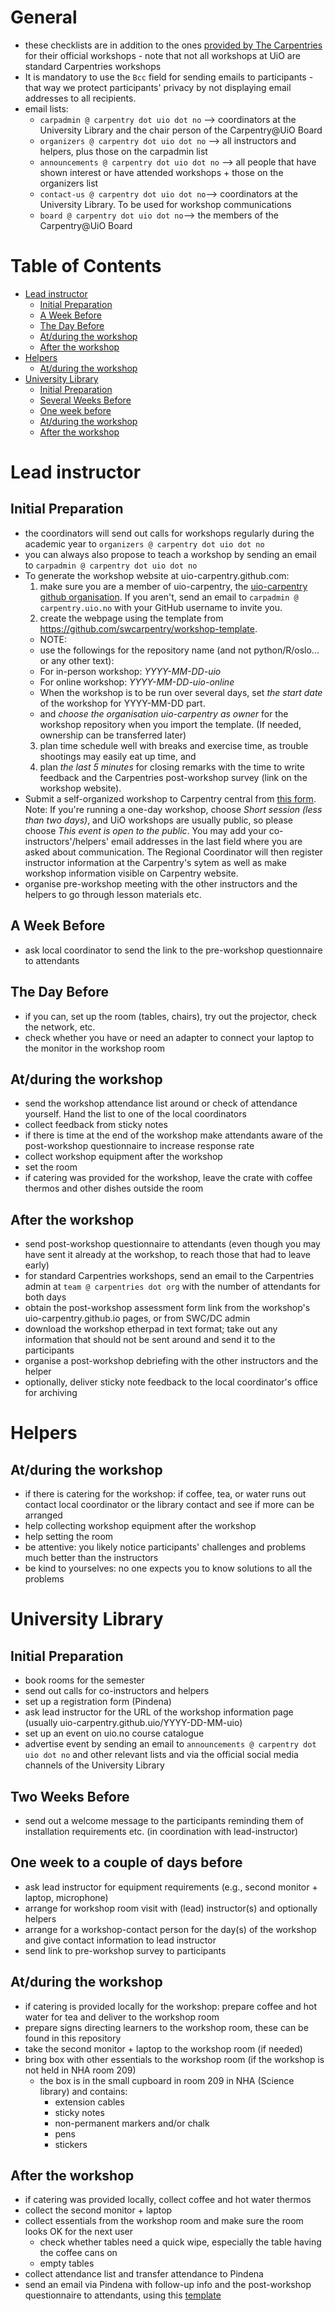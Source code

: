 # General

* these checklists are in addition to the ones [provided by The Carpentries](https://docs.carpentries.org/topic_folders/hosts_instructors/index.html) for their official workshops - note that not all workshops at UiO are standard Carpentries workshops
* It is mandatory to use the `Bcc` field for sending emails to participants - that way we protect participants' privacy by not displaying email addresses to all recipients.
* email lists:
  * ``carpadmin @ carpentry dot uio dot no`` --> coordinators at the University Library and the chair person of the Carpentry@UiO Board
  * ``organizers @ carpentry dot uio dot no`` --> all instructors and helpers, plus those on the carpadmin list
  * ``announcements @ carpentry dot uio dot no`` --> all people that have shown interest or have attended workshops + those on the organizers list
  * ``contact-us @ carpentry dot uio dot no``--> coordinators at the University Library. To be used for workshop communications
  * ``board @ carpentry dot uio dot no``--> the members of the Carpentry@UiO Board

Table of Contents
=================

  * [Lead instructor](#lead-instructor)
    * [Initial Preparation](#initial-preparation)
    * [A Week Before](#a-week-before)
    * [The Day Before](#the-day-before)
    * [At/during the workshop](#atduring-the-workshop)
    * [After the workshop](#after-the-workshop)
  * [Helpers](#helpers)
    * [At/during the workshop](#atduring-the-workshop-1)
  * [University Library](#university-library)
    * [Initial Preparation](#initial-preparation-1)
    * [Several Weeks Before](#two-weeks-before)
    * [One week before](#one-week-to-a-couple-of-days-before)
    * [At/during the workshop](#atduring-the-workshop-2)
    * [After the workshop](#after-the-workshop-1)


# Lead instructor

## Initial Preparation

* the coordinators will send out calls for workshops regularly during the academic year to ``organizers @ carpentry dot uio dot no``
* you can always also propose to teach a workshop by sending an email to ``carpadmin @ carpentry dot uio dot no``
* To generate the workshop website at uio-carpentry.github.com:
  1) make sure you are a member of uio-carpentry, the [uio-carpentry github organisation](https://github.com/orgs/uio-carpentry/people). If you aren't, send an email to ``carpadmin @ carpentry.uio.no`` with your GitHub username to invite you.
  2) create the webpage using the template from https://github.com/swcarpentry/workshop-template. 
    - NOTE: 
    - use the followings for the repository name (and not python/R/oslo... or any other text): 
     - For in-person workshop: *YYYY-MM-DD-uio* 
     - For online workshop: *YYYY-MM-DD-uio-online* 
     - When the workshop is to be run over several days, set *the start date* of the workshop for YYYY-MM-DD part. 
    - and *choose the organisation uio-carpentry as owner* for the workshop repository when you import the template. (If needed, ownership can be transferred later)
  3) plan time schedule well with breaks and exercise time, as trouble shootings may easily eat up time, and 
  4) plan *the last 5 minutes* for closing remarks with the time to write feedback and the Carpentries post-workshop survey (link on the workshop website). 
* Submit a self-organized workshop to Carpentry central from [this form](https://amy.carpentries.org/forms/self-organised/).     Note: If you're running a one-day workshop, choose *Short session (less than two days)*, and UiO workshops are usually public, so please choose *This event is open to the public*. You may add your co-instructors'/helpers' email addresses in the last field where you are asked about communication.
  The Regional Coordinator will then register instructor information at the Carpentry's sytem as well as make workshop information visible on Carpentry website. 
* organise pre-workshop meeting with the other instructors and the helpers to go through lesson materials etc.

## A Week Before

* ask local coordinator to send the link to the pre-workshop questionnaire to attendants

## The Day Before

* if you can, set up the room (tables, chairs), try out the projector, check the network, etc.
* check whether you have or need an adapter to connect your laptop to the monitor in the workshop room

## At/during the workshop

* send the workshop attendance list around or check of attendance yourself. Hand the list to one of the local coordinators
* collect feedback from sticky notes
* if there is time at the end of the workshop make attendants aware of the post-workshop questionnaire to increase response rate
* collect workshop equipment after the workshop
* set the room
* if catering was provided for the workshop, leave the crate with coffee thermos and other dishes outside the room

## After the workshop

* send post-workshop questionnaire to attendants (even though you may have sent it already at the workshop, to reach those that had to leave early)
* for standard Carpentries workshops, send an email to the Carpentries admin at ``team @ carpentries dot org`` with the number of attendants for both days
* obtain the post-workshop assessment form link from the workshop's uio-carpentry.github.io pages, or from SWC/DC admin
* download the workshop etherpad in text format; take out any information that should not be sent around and send it to the participants
* organise a post-workshop debriefing with the other instructors and the helper
* optionally, deliver sticky note feedback to the local coordinator's office for archiving

# Helpers

## At/during the workshop

* if there is catering for the workshop: if coffee, tea, or water runs out contact local coordinator or the library contact and see if more can be arranged
* help collecting workshop equipment after the workshop
* help setting the room
* be attentive: you likely notice participants' challenges and problems much better than the instructors
* be kind to yourselves: no one expects you to know solutions to all the problems

# University Library

## Initial Preparation

* book rooms for the semester
* send out calls for co-instructors and helpers
* set up a registration form (Pindena)
* ask lead instructor for the URL of the workshop information page (usually uio-carpentry.github.uio/YYYY-DD-MM-uio)
* set up an event on uio.no course catalogue
* advertise event by sending an email to ``announcements @ carpentry dot uio dot no`` and other relevant lists and via the official social media channels of the University Library

## Two Weeks Before

* send out a welcome message to the participants reminding them of installation requirements etc. (in coordination with lead-instructor)

## One week to a couple of days before

* ask lead instructor for equipment requirements (e.g., second monitor + laptop, microphone)
* arrange for workshop room visit with (lead) instructor(s) and optionally helpers
* arrange for a workshop-contact person for the day(s) of the workshop and give contact information to lead instructor
* send link to pre-workshop survey to participants

## At/during the workshop

* if catering is provided locally for the workshop: prepare coffee and hot water for tea and deliver to the workshop room
* prepare signs directing learners to the workshop room, these can be found in this repository
* take the second monitor + laptop to the workshop room (if needed)
* bring box with other essentials to the workshop room (if the workshop is not held in NHA room 209)
   * the box is in the small cupboard in room 209 in NHA (Science library) and contains:
     * extension cables
     * sticky notes
     * non-permanent markers and/or chalk
     * pens
     * stickers
   
## After the workshop

* if catering was provided locally, collect coffee and hot water thermos
* collect the second monitor + laptop
* collect essentials from the workshop room and make sure the room looks OK for the next user
   * check whether tables need a quick wipe, especially the table having the coffee cans on
   * empty tables
* collect attendance list and transfer attendance to Pindena
* send an email via Pindena with follow-up info and the post-workshop questionnaire to attendants, using this [template](/post_workshop_email_template.md)

